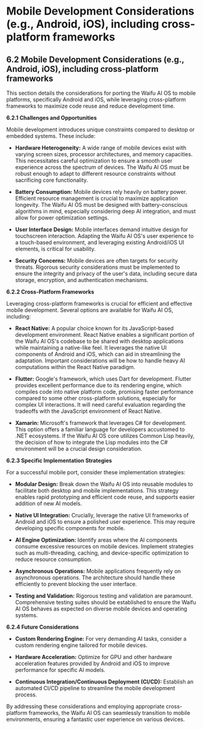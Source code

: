 # Mobile Development Considerations (e.g., Android, iOS), including cross-platform frameworks

## 6.2 Mobile Development Considerations (e.g., Android, iOS), including cross-platform frameworks

This section details the considerations for porting the Waifu AI OS to mobile platforms, specifically Android and iOS, while leveraging cross-platform frameworks to maximize code reuse and reduce development time.

**6.2.1 Challenges and Opportunities**

Mobile development introduces unique constraints compared to desktop or embedded systems.  These include:

* **Hardware Heterogeneity:**  A wide range of mobile devices exist with varying screen sizes, processor architectures, and memory capacities. This necessitates careful optimization to ensure a smooth user experience across the spectrum of devices.  The Waifu AI OS must be robust enough to adapt to different resource constraints without sacrificing core functionality.

* **Battery Consumption:**  Mobile devices rely heavily on battery power.  Efficient resource management is crucial to maximize application longevity.  The Waifu AI OS must be designed with battery-conscious algorithms in mind, especially considering deep AI integration, and must allow for power optimization settings.

* **User Interface Design:**  Mobile interfaces demand intuitive design for touchscreen interaction.  Adapting the Waifu AI OS's user experience to a touch-based environment, and leveraging existing Android/iOS UI elements, is critical for usability.

* **Security Concerns:**  Mobile devices are often targets for security threats.  Rigorous security considerations must be implemented to ensure the integrity and privacy of the user's data, including secure data storage, encryption, and authentication mechanisms.


**6.2.2 Cross-Platform Frameworks**

Leveraging cross-platform frameworks is crucial for efficient and effective mobile development.  Several options are available for Waifu AI OS, including:

* **React Native:**  A popular choice known for its JavaScript-based development environment. React Native enables a significant portion of the Waifu AI OS's codebase to be shared with desktop applications while maintaining a native-like feel.  It leverages the native UI components of Android and iOS, which can aid in streamlining the adaptation.  Important considerations will be how to handle heavy AI computations within the React Native paradigm.

* **Flutter:**  Google's framework, which uses Dart for development. Flutter provides excellent performance due to its rendering engine, which compiles code into native platform code, promising faster performance compared to some other cross-platform solutions, especially for complex UI interactions.  It will need careful evaluation regarding the tradeoffs with the JavaScript environment of React Native.

* **Xamarin:**  Microsoft's framework that leverages C# for development. This option offers a familiar language for developers accustomed to .NET ecosystems.  If the Waifu AI OS core utilizes Common Lisp heavily, the decision of how to integrate the Lisp modules into the C# environment will be a crucial design consideration.


**6.2.3 Specific Implementation Strategies**

For a successful mobile port, consider these implementation strategies:

* **Modular Design:**  Break down the Waifu AI OS into reusable modules to facilitate both desktop and mobile implementations. This strategy enables rapid prototyping and efficient code reuse, and supports easier addition of new AI models.

* **Native UI Integration:**  Crucially, leverage the native UI frameworks of Android and iOS to ensure a polished user experience. This may require developing specific components for mobile.

* **AI Engine Optimization:**  Identify areas where the AI components consume excessive resources on mobile devices. Implement strategies such as multi-threading, caching, and device-specific optimization to reduce resource consumption.

* **Asynchronous Operations:**  Mobile applications frequently rely on asynchronous operations. The architecture should handle these efficiently to prevent blocking the user interface.

* **Testing and Validation:**  Rigorous testing and validation are paramount. Comprehensive testing suites should be established to ensure the Waifu AI OS behaves as expected on diverse mobile devices and operating systems.

**6.2.4 Future Considerations**

* **Custom Rendering Engine:** For very demanding AI tasks, consider a custom rendering engine tailored for mobile devices.

* **Hardware Acceleration:** Optimize for GPU and other hardware acceleration features provided by Android and iOS to improve performance for specific AI models.

* **Continuous Integration/Continuous Deployment (CI/CD):**  Establish an automated CI/CD pipeline to streamline the mobile development process.


By addressing these considerations and employing appropriate cross-platform frameworks, the Waifu AI OS can seamlessly transition to mobile environments, ensuring a fantastic user experience on various devices.


<a id='chapter-6-3'></a>

